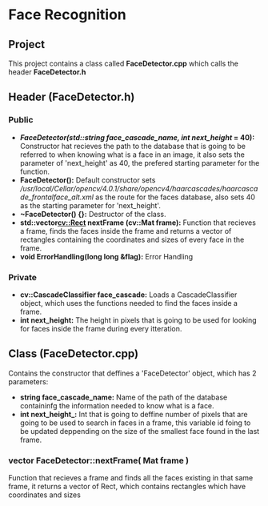 # Face Recognition
## Project
This project contains a class called **FaceDetector.cpp** which calls the header **FaceDetector.h**
## Header (FaceDetector.h)
### Public
* ___FaceDetector(std::string face_cascade_name, int next_height_ = 40):__ Constructor hat recieves the path to the database that is going to be referred to when knowing what is a face in an image, it also sets the parameter of 'next_height' as 40, the prefered starting parameter for the function.
* __FaceDetector():__ Default constructor sets */usr/local/Cellar/opencv/4.0.1/share/opencv4/haarcascades/haarcascade_frontalface_alt.xml* as the route for the faces database, also sets 40 as the starting parameter for 'next_height'.
* __~FaceDetector() {}:__ Destructor of the class.
* __std::vector<cv::Rect> nextFrame (cv::Mat frame):__ Function that recieves a frame, finds the faces inside the frame and returns a vector of rectangles containing the coordinates and sizes of every face in the frame.
* __void ErrorHandling(long long &flag):__  Error Handling

### Private
* __cv::CascadeClassifier face_cascade:__ Loads a CascadeClassifier object, which uses the functions needed to find the faces inside a frame.
* __int next_height:__ The height in pixels that is going to be used for looking for faces inside the frame during every itteration.

## Class (FaceDetector.cpp)
Contains the constructor that deffines a 'FaceDetector' object, which has 2 parameters: 
* __string face_cascade_name:__ Name of the path of the database containinfg the information needed to know what is a face.
* **int next_height_:** Int that is going to deffine number of pixels that are going to be used to search in faces in a frame, this variable id foing to be updated deppending on the size of the smallest face found in the last frame.

### vector<Rect> FaceDetector::nextFrame( Mat frame )
Function that recieves a frame and finds all the faces existing in that same frame, it returns a vector of Rect, which contains rectangles which have coordinates and sizes
